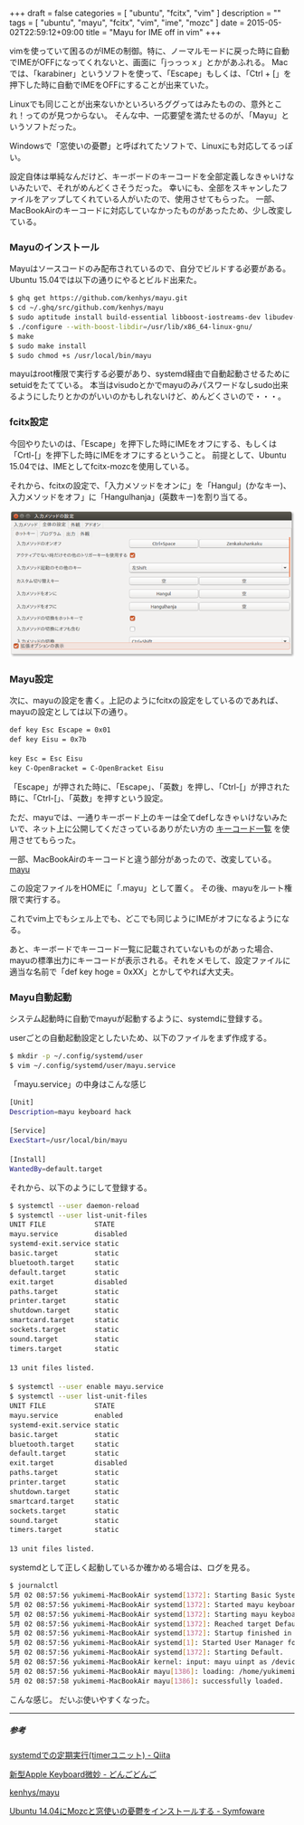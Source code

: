 +++
draft = false
categories = [ "ubuntu", "fcitx", "vim" ]
description = ""
tags = [ "ubuntu", "mayu", "fcitx", "vim", "ime", "mozc" ]
date = 2015-05-02T22:59:12+09:00
title = "Mayu for IME off in vim"
+++

vimを使っていて困るのがIMEの制御。特に、ノーマルモードに戻った時に自動でIMEがOFFになってくれないと、画面に「jっっっｘ」とかがあふれる。
Macでは、「karabiner」というソフトを使って、「Escape」もしくは、「Ctrl + [」を押下した時に自動でIMEをOFFにすることが出来ていた。

Linuxでも同じことが出来ないかといろいろググってはみたものの、意外とこれ！ってのが見つからない。
そんな中、一応要望を満たせるのが、「Mayu」というソフトだった。

Windowsで「窓使いの憂鬱」と呼ばれてたソフトで、Linuxにも対応してるっぽい。

設定自体は単純なんだけど、キーボードのキーコードを全部定義しなきゃいけないみたいで、それがめんどくさそうだった。
幸いにも、全部をスキャンしたファイルをアップしてくれている人がいたので、使用させてもらった。
一部、MacBookAirのキーコードに対応していなかったものがあったため、少し改変している。

### Mayuのインストール

Mayuはソースコードのみ配布されているので、自分でビルドする必要がある。
Ubuntu 15.04では以下の通りにやるとビルド出来た。
```sh
$ ghq get https://github.com/kenhys/mayu.git
$ cd ~/.ghq/src/github.com/kenhys/mayu
$ sudo aptitude install build-essential libboost-iostreams-dev libudev-dev libusb-1.0-0-dev
$ ./configure --with-boost-libdir=/usr/lib/x86_64-linux-gnu/
$ make
$ sudo make install
$ sudo chmod +s /usr/local/bin/mayu
```

mayuはroot権限で実行する必要があり、systemd経由で自動起動させるためにsetuidをたてている。
本当はvisudoとかでmayuのみパスワードなしsudo出来るようにしたりとかのがいいのかもしれないけど、めんどくさいので・・・。

### fcitx設定

今回やりたいのは、「Escape」を押下した時にIMEをオフにする、もしくは「Crtl-[」を押下した時にIMEをオフにするということ。
前提として、Ubuntu 15.04では、IMEとしてfcitx-mozcを使用している。

それから、fcitxの設定で、「入力メソッドをオンに」を「Hangul」(かなキー)、入力メソッドをオフ」に「Hangulhanja」(英数キー)を割り当てる。

![fcitx-setting](./fcitx-setting_min.png)

### Mayu設定

次に、mayuの設定を書く。上記のようにfcitxの設定をしているのであれば、mayuの設定としては以下の通り。

```sh
def key Esc Escape = 0x01
def key Eisu = 0x7b

key Esc = Esc Eisu
key C-OpenBracket = C-OpenBracket Eisu
```

「Escape」が押された時に、「Escape」、「英数」を押し、「Ctrl-[」が押された時に、「Ctrl-[」、「英数」を押すという設定。

ただ、mayuでは、一通りキーボード上のキーは全てdefしなきゃいけないみたいで、ネット上に公開してくださっているありがたい方の [キーコード一覧](http://d.hatena.ne.jp/OKIIZO/20080106/1199639459) を使用させてもらった。

一部、MacBookAirのキーコードと違う部分があったので、改変している。 [mayu](https://raw.githubusercontent.com/yukimemi/dotfiles/master/.mayu)

この設定ファイルをHOMEに「.mayu」として置く。
その後、mayuをルート権限で実行する。

これでvim上でもシェル上でも、どこでも同じようにIMEがオフになるようになる。

あと、キーボードでキーコード一覧に記載されていないものがあった場合、mayuの標準出力にキーコードが表示される。それをメモして、設定ファイルに適当な名前で「def key hoge = 0xXX」とかしてやれば大丈夫。

### Mayu自動起動

システム起動時に自動でmayuが起動するように、systemdに登録する。

userごとの自動起動設定としたいため、以下のファイルをまず作成する。

```sh
$ mkdir -p ~/.config/systemd/user
$ vim ~/.config/systemd/user/mayu.service
```

「mayu.service」の中身はこんな感じ
```sh
[Unit]
Description=mayu keyboard hack

[Service]
ExecStart=/usr/local/bin/mayu

[Install]
WantedBy=default.target
```

それから、以下のようにして登録する。

```sh
$ systemctl --user daemon-reload
$ systemctl --user list-unit-files
UNIT FILE            STATE
mayu.service         disabled
systemd-exit.service static
basic.target         static
bluetooth.target     static
default.target       static
exit.target          disabled
paths.target         static
printer.target       static
shutdown.target      static
smartcard.target     static
sockets.target       static
sound.target         static
timers.target        static

13 unit files listed.

$ systemctl --user enable mayu.service
$ systemctl --user list-unit-files
UNIT FILE            STATE
mayu.service         enabled
systemd-exit.service static
basic.target         static
bluetooth.target     static
default.target       static
exit.target          disabled
paths.target         static
printer.target       static
shutdown.target      static
smartcard.target     static
sockets.target       static
sound.target         static
timers.target        static

13 unit files listed.
```

systemdとして正しく起動しているか確かめる場合は、ログを見る。

```sh
$ journalctl
5月 02 08:57:56 yukimemi-MacBookAir systemd[1372]: Starting Basic System.
5月 02 08:57:56 yukimemi-MacBookAir systemd[1372]: Started mayu keyboard hack.
5月 02 08:57:56 yukimemi-MacBookAir systemd[1372]: Starting mayu keyboard hack...
5月 02 08:57:56 yukimemi-MacBookAir systemd[1372]: Reached target Default.
5月 02 08:57:56 yukimemi-MacBookAir systemd[1372]: Startup finished in 44ms.
5月 02 08:57:56 yukimemi-MacBookAir systemd[1]: Started User Manager for UID 1000.
5月 02 08:57:56 yukimemi-MacBookAir systemd[1372]: Starting Default.
5月 02 08:57:56 yukimemi-MacBookAir kernel: input: mayu uinpt as /devices/virtual/input/input14
5月 02 08:57:56 yukimemi-MacBookAir mayu[1386]: loading: /home/yukimemi/.mayu
5月 02 08:57:58 yukimemi-MacBookAir mayu[1386]: successfully loaded.
```

こんな感じ。
だいぶ使いやすくなった。

- - -
##### 参考

[systemdでの定期実行(timerユニット) - Qiita](http://qiita.com/sharow/items/e8f7d3e0628d7ee925db)

[新型Apple Keyboard微妙 - どんごどんご](http://d.hatena.ne.jp/OKIIZO/20080106/1199639459)

[kenhys/mayu](https://github.com/kenhys/mayu)

[Ubuntu 14.04にMozcと窓使いの憂鬱をインストールする - Symfoware](http://symfoware.blog68.fc2.com/blog-entry-1397.html)


